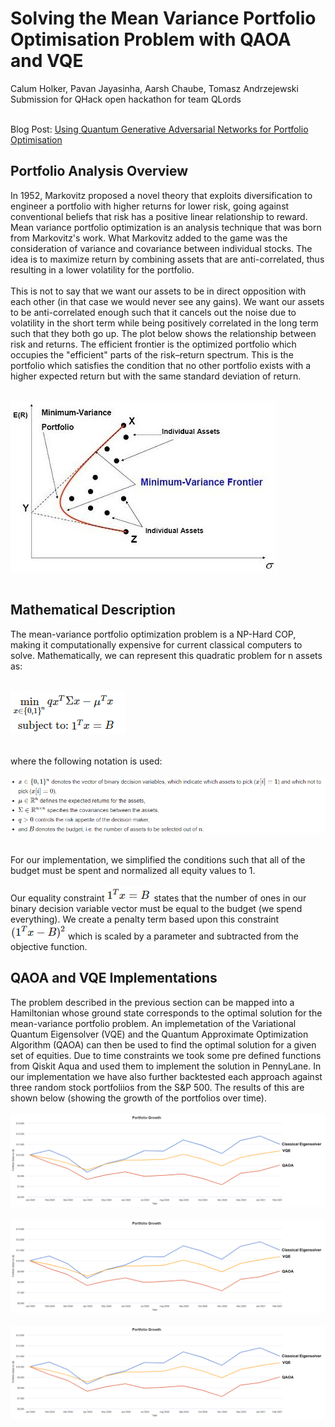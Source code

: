 # Solving the Mean Variance Portfolio Optimisation Problem with QAOA and VQE
Calum Holker, Pavan Jayasinha, Aarsh Chaube, Tomasz Andrzejewski <br>
Submission for QHack open hackathon for team QLords <br><br>

Blog Post: [Using Quantum Generative Adversarial Networks for Portfolio Optimisation](https://calumholker.medium.com/using-quantum-generative-adversarial-networks-for-portfolio-analysis-f8c56ac68fd2)

## Portfolio Analysis Overview
In 1952, Markovitz proposed a novel theory that exploits diversification to engineer a portfolio with higher returns for lower risk, going against conventional beliefs that risk has a positive linear relationship to reward. Mean variance portfolio optimization is an analysis technique that was born from Markovitz's work. What Markovitz added to the game was the consideration of variance and covariance between individual stocks. The idea is to maximize return by combining assets that are anti-correlated, thus resulting in a lower volatility for the portfolio. <br><br>
This is not to say that we want our assets to be in direct opposition with each other (in that case we would never see any gains). We want our assets to be anti-correlated enough such that it cancels out the noise due to volatility in the short term while being positively correlated in the long term such that they both go up. The plot below shows the relationship between risk and returns. The efficient frontier is the optimized portfolio which occupies the "efficient" parts of the risk–return spectrum. This is the portfolio which satisfies the condition that no other portfolio exists with a higher expected return but with the same standard deviation of return. <br><br>

![](./images/minimum_variance_frontier.jpg) <br><br>

## Mathematical Description
The mean-variance portfolio optimization problem is a NP-Hard COP, making it computationally expensive for current classical computers to solve. Mathematically, we can represent this quadratic problem for n assets as: <br><br>

![](./images/Minimum_variance_problem.png) <br><br>

where the following notation is used: <br><br>
![](./images/Minimum_variance_problem_notation.png) <br><br>

For our implementation, we simplified the conditions such that all of the budget must be spent and normalized all equity values to 1. <br><br>
Our equality constraint ![](./images/equality_constraint.png) states that the number of ones in our binary decision variable vector must be equal to the budget (we spend everything). We create a penalty term based upon this constraint ![](./images/penalty_term.png) which is scaled by a parameter and subtracted from the objective function.

## QAOA and VQE Implementations

The problem described in the previous section can be mapped into a Hamiltonian whose ground state corresponds to the optimal solution for the mean-variance portfolio problem. An implemetation of the Variational Quantum Eigensolver (VQE) and the Quantum Approximate Optimization Algorithm (QAOA) can then be used to find the optimal solution for a given set of equities. Due to time constraints we took some pre defined functions from Qiskit Aqua and used them to implement the solution in PennyLane. In our implementation we have also further backtested each approach against three random stock portfoliios from the S&P 500. The results of this are shown below (showing the growth of the portfolios over time). <br><br>
![](./results/Trial_1.png) <br><br>
![](./results/Trial_1.png) <br><br>
![](./results/Trial_1.png) <br><br>
